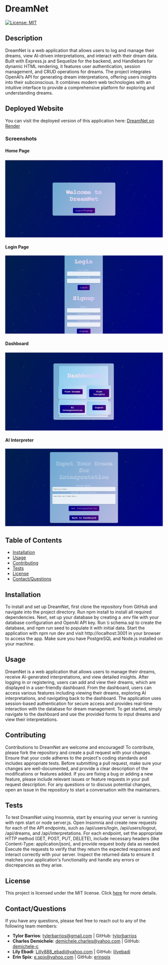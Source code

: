 # DreamNet

[![License: MIT](https://img.shields.io/badge/License-MIT-brightgreen.svg)](https://opensource.org/licenses/MIT)

## Description

DreamNet is a web application that allows users to log and manage their dreams, view AI-driven interpretations, and interact with their dream data. Built with Express.js and Sequelize for the backend, and Handlebars for dynamic HTML rendering, it features user authentication, session management, and CRUD operations for dreams. The project integrates OpenAI’s API for generating dream interpretations, offering users insights into their subconscious. It combines modern web technologies with an intuitive interface to provide a comprehensive platform for exploring and understanding dreams.


## Deployed Website

You can visit the deployed version of this application here: [DreamNet on Render](https://dreamnet-4.onrender.com/)


### Screenshots

#### Home Page
![Home Page](public/images/homepage.png)

#### Login Page
![Login Page](public/images/loginpage.png)

#### Dashboard
![Dashboard](public/images/dashboard.png)

#### AI Interpreter
![AI Interpreter](public/images/ai.png)

## Table of Contents

- [Installation](#installation)
- [Usage](#usage)
- [Contributing](#contributing)
- [Tests](#tests)
- [License](#license)
- [Contact/Questions](#questions)
## Installation

To install and set up DreamNet, first clone the repository from GitHub and navigate into the project directory. Run npm install to install all required dependencies. Next, set up your database by creating a .env file with your database configuration and OpenAI API key. Run \i schema.sql to create the database, and npm run seed to populate it with initial data. Start the application with npm run dev and visit http://localhost:3001 in your browser to access the app. Make sure you have PostgreSQL and Node.js installed on your machine.

## Usage

DreamNet is a web application that allows users to manage their dreams, receive AI-generated interpretations, and view detailed insights. After logging in or registering, users can add and view their dreams, which are displayed in a user-friendly dashboard. From the dashboard, users can access various features including viewing their dreams, exploring AI interpretations, and navigating back to the dashboard. The application uses session-based authentication for secure access and provides real-time interaction with the database for dream management. To get started, simply navigate to the dashboard and use the provided forms to input dreams and view their interpretations.

## Contributing

Contributions to DreamNet are welcome and encouraged! To contribute, please fork the repository and create a pull request with your changes. Ensure that your code adheres to the project's coding standards and includes appropriate tests. Before submitting a pull request, make sure your changes are well-documented, and provide a clear description of the modifications or features added. If you are fixing a bug or adding a new feature, please include relevant issues or feature requests in your pull request description. For any questions or to discuss potential changes, open an issue in the repository to start a conversation with the maintainers.

## Tests

To test DreamNet using Insomnia, start by ensuring your server is running with npm start or node server.js. Open Insomnia and create new requests for each of the API endpoints, such as /api/users/login, /api/users/logout, /api/dreams, and /api/interpretations. For each endpoint, set the appropriate HTTP method (GET, POST, PUT, DELETE), include necessary headers (like Content-Type: application/json), and provide request body data as needed. Execute the requests to verify that they return the expected responses and interact correctly with your server. Inspect the returned data to ensure it matches your application's functionality and handle any errors or discrepancies as they arise.


## License

This project is licensed under the MIT license. Click [here](https://opensource.org/licenses/MIT) for more details.

## Contact/Questions

If you have any questions, please feel free to reach out to any of the following team members:

- **Tylor Barrios**: [tylerbarrios@gmail.com](mailto:tylerbarrios@gmail.com) | GitHub: [tylorbarrios](https://github.com/tylorbarrios)
- **Charles Demichele**: [demichele.charles@yahoo.com](mailto:demichele.charles@yahoo.com) | GitHub: [demichele-c](https://github.com/demichele-c)
- **Lily Ebadi**: [Lilly888_ebadi@yahoo.com](mailto:Lilly888_ebadi@yahoo.com) | GitHub: [lilyebadi](https://github.com/lilyebadi)
- **Erin Spix**: [e.spix@yahoo.com](mailto:e.spix@yahoo.com) | GitHub: [erinspix](https://github.com/erinspix)

